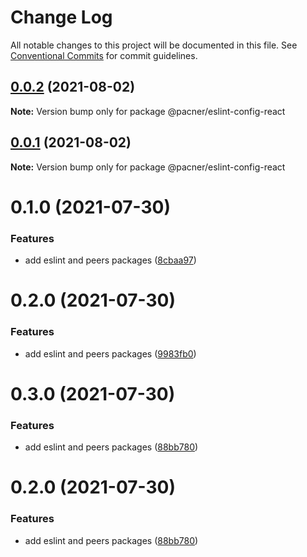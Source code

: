 # Change Log

All notable changes to this project will be documented in this file.
See [Conventional Commits](https://conventionalcommits.org) for commit guidelines.

## [0.0.2](https://github.com/jmanuelrosa/pacner/compare/@pacner/eslint-config-react@0.0.1...@pacner/eslint-config-react@0.0.2) (2021-08-02)

**Note:** Version bump only for package @pacner/eslint-config-react





## [0.0.1](https://github.com/jmanuelrosa/pacner/compare/@pacner/eslint-config-react@0.1.0...@pacner/eslint-config-react@0.0.1) (2021-08-02)

**Note:** Version bump only for package @pacner/eslint-config-react





# 0.1.0 (2021-07-30)


### Features

* add eslint and peers packages ([8cbaa97](https://github.com/jmanuelrosa/pacner/commit/8cbaa97049ae5dee1c33deabeb2575a2acb543bd))





# 0.2.0 (2021-07-30)


### Features

* add eslint and peers packages ([9983fb0](https://github.com/jmanuelrosa/pacner/commit/9983fb06c89397077eee7b5ef4c5f3ac6877b031))





# 0.3.0 (2021-07-30)


### Features

* add eslint and peers packages ([88bb780](https://github.com/jmanuelrosa/pacner/commit/88bb780b6139e790555d2f71220633b27eed4507))





# 0.2.0 (2021-07-30)


### Features

* add eslint and peers packages ([88bb780](https://github.com/jmanuelrosa/pacner/commit/88bb780b6139e790555d2f71220633b27eed4507))
